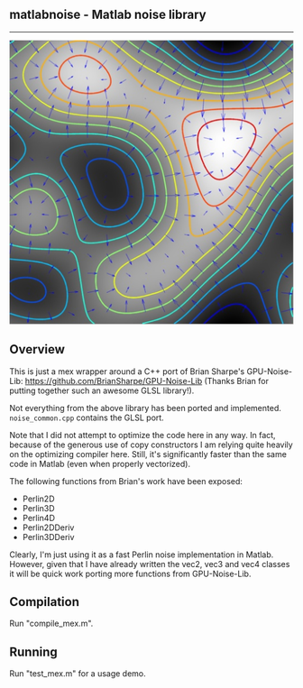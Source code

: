 **matlabnoise - Matlab noise library**
---------
---------
![Image of Perlin Gradient Field](grad_field.jpg)

**Overview**
--------

This is just a mex wrapper around a C++ port of Brian Sharpe's GPU-Noise-Lib: https://github.com/BrianSharpe/GPU-Noise-Lib (Thanks Brian for putting together such an awesome GLSL library!).

Not everything from the above library has been ported and implemented. ```noise_common.cpp``` contains the GLSL port.

Note that I did not attempt to optimize the code here in any way.  In fact, because of the generous use of copy constructors I am relying quite heavily on the optimizing compiler here.  Still, it's significantly faster than the same code in Matlab (even when properly vectorized).

The following functions from Brian's work have been exposed:
- Perlin2D
- Perlin3D
- Perlin4D
- Perlin2DDeriv
- Perlin3DDeriv

Clearly, I'm just using it as a fast Perlin noise implementation in Matlab.  However, given that I have already written the vec2, vec3 and vec4 classes it will be quick work porting more functions from GPU-Noise-Lib.

**Compilation**
---------------

Run "compile_mex.m".

**Running**
---------------

Run "test_mex.m" for a usage demo.
